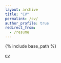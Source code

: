 ```yaml
---
layout: archive
title: "CV"
permalink: /cv/
author_profile: true
redirect_from:
  - /resume
---
```


{% include base_path %}

[cv](https://yuyinzhou.github.io/Yuyin_Zhou_cv.pdf)

